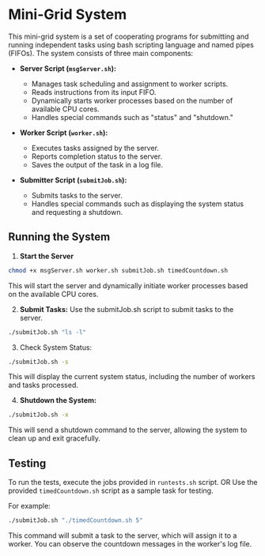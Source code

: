 # Mini-Grid System

This mini-grid system is a set of cooperating programs for submitting and running independent tasks using bash scripting language and named pipes (FIFOs). The system consists of three main components:

- **Server Script (`msgServer.sh`):**
  - Manages task scheduling and assignment to worker scripts.
  - Reads instructions from its input FIFO.
  - Dynamically starts worker processes based on the number of available CPU cores.
  - Handles special commands such as "status" and "shutdown."

- **Worker Script (`worker.sh`):**
  - Executes tasks assigned by the server.
  - Reports completion status to the server.
  - Saves the output of the task in a log file.

- **Submitter Script (`submitJob.sh`):**
  - Submits tasks to the server.
  - Handles special commands such as displaying the system status and requesting a shutdown.


## Running the System
1. **Start the Server**
```bash
chmod +x msgServer.sh worker.sh submitJob.sh timedCountdown.sh
```
This will start the server and dynamically initiate worker processes based on the available CPU cores.

2. **Submit Tasks:**
Use the submitJob.sh script to submit tasks to the server.
```bash
./submitJob.sh "ls -l"
```

3. Check System Status:
```bash
./submitJob.sh -s
```
This will display the current system status, including the number of workers and tasks processed.

4. **Shutdown the System:**
```bash
./submitJob.sh -x
```
This will send a shutdown command to the server, allowing the system to clean up and exit gracefully.

## Testing
To run the tests, execute the jobs provided in `runtests.sh` script.
OR
Use the provided `timedCountdown.sh` script as a sample task for testing. 

For example:

```bash
./submitJob.sh "./timedCountdown.sh 5"
```
This command will submit a task to the server, which will assign it to a worker. You can observe the countdown messages in the worker's log file.
